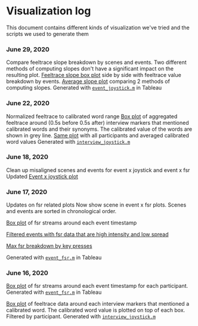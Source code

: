 # Visualization log
This document contains different kinds of visualization we've tried and the scripts we used to generate them

### June 29, 2020
Compare feeltrace slope breakdown by scenes and events. Two different methods of computing slopes don't have a significant impact on the resulting plot.
[Feeltrace slope box plot](visualizations/Event_x_joystick_value_slope.pdf) side by side with feeltrace value breakdown by events.
[Average slope plot](visualizations/Event_x_joystick_avg_slope.pdf) comparing 2 methods of computing slopes.
Generated with [`event_joystick.m`](experiments/event_joystick.m) in Tableau

### June 22, 2020
Normalized feeltrace to calibrated word range
[Box plot](visualizations/calibrated_words_interview_box_1.pdf) of aggregated feeltrace around (0.5s before 0.5s after) interview markers that mentioned calibrated words and their synonyms. The calibrated value of the words are shown in grey line.
[Same plot](visualizations/calibrated_words_interview_all.pdf) with all participants and averaged calibrated word values
Generated with [`interview_joystick.m`](experiments/interview_joystick.m)

### June 18, 2020
Clean up misaligned scenes and events for event x joystick and event x fsr
Updated [Event x joystick plot](visualizations/Event_x_joystick_all_par_sorted.pdf)

### June 17, 2020
Updates on fsr related plots
Now show scene in event x fsr plots. Scenes and events are sorted in chronological order.

[Box plot](visualizations/Event_x_fsr_box_sorted.pdf) of fsr streams around each event timestamp

[Filtered events with fsr data that are high intensity and low spread](visualizations/Event_x_fsr_box_sorted.pdf)

[Max fsr breakdown by key presses](visualizations/Event_x_fsr_maxfsr.pdf)

Generated with [`event_fsr.m`](experiments/event_fsr.m) in Tableau

### June 16, 2020
[Box plot](visualizations/Event_x_fsr_box_0.pdf) of fsr streams around each event timestamp for each participant. 
Generated with [`event_fsr.m`](experiments/event_fsr.m) in Tableau

[Box plot](visualizations/calibrated_words_interview_box_0.pdf) of feeltrace data around each interview markers that mentioned a calibrated word. The calibrated word value is plotted on top of each box. Filtered by participant. 
Generated with [`interview_joystick.m`](experiments/interview_joystick.m)
